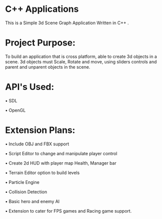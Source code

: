 # C++ Applications

This is a Simple 3d Scene Graph Application Written in C++ .

# Project Purpose:

To build an application that is cross platform, able to create 3d objects in a scene.
3d objects must Scale, Rotate and move, using sliders controls and parent and unparent objects in the scene.    

# API's Used: 

•	SDL 

•	OpenGL

# Extension Plans:

•	Include OBJ and FBX support

•	Script Editor to change and manipulate player control

•	Create 2d HUD with player map Health, Manager bar

•	Terrain Editor option to build levels

•	Particle Engine 

•	Collision Detection

•	Basic hero and enemy AI

•	Extension to cater for FPS games and Racing game support.


